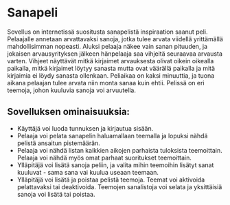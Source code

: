 # Sanapeli

Sovellus on internetissä suositusta sanapelistä inspiraation saanut peli. Pelaajalle annetaan arvattavaksi sanoja, jotka tulee arvata viidellä yrittämällä mahdollisimman nopeasti. Aluksi pelaaja näkee vain sanan pituuden, ja jokaisen arvausyrityksen jälkeen hänpelaaja saa vihjeitä seuraavaa arvausta varten. Vihjeet näyttävät mitkä kirjaimet arvauksesta olivat oikein oikealla paikalla, mitkä kirjaimet löytyy sanasta mutta ovat väärällä paikalla ja mitä kirjaimia ei löydy sanasta ollenkaan. Peliaikaa on kaksi minuuttia, ja tuona aikana pelaajan tulee arvata niin monta sanaa kuin ehtii. Pelissä on eri teemoja, johon kuuluvia sanoja voi arvuutella.

## Sovelluksen ominaisuuksia:
 - Käyttäjä voi luoda tunnuksen ja kirjautua sisään.
 - Pelaaja voi pelata sanapelin haluamallaan teemalla ja lopuksi nähdä pelistä ansaitun pistemäärän.
 - Pelaaja voi nähdä listan kaikkien aikojen parhaista tuloksista teemoittain. Pelaaja voi nähdä myös omat parhaat suoritukset teemoittain.
 - Ylläpitäjä voi lisätä sanoja peliin, ja valita mihin teemoihin lisätyt sanat kuuluvat - sama sana vai kuulua useaan teemaan.
 - Ylläpitäjä voi lisätä ja poistaa pelistä teemoja. Teemat voi aktivoida pelattavaksi tai deaktivoida. Teemojen sanalistoja voi selata ja yksittäisiä sanoja voi lisätä tai poistaa.

